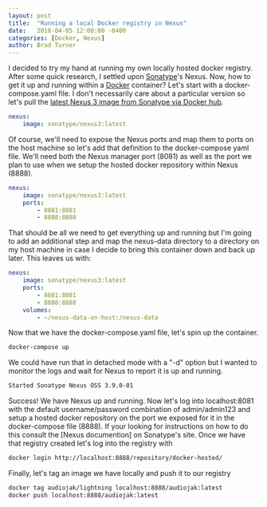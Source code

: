 ```yaml
---
layout: post
title:  "Running a local Docker registry in Nexus"
date:   2018-04-05 12:00:00 -0400
categories: [Docker, Nexus]
author: Brad Turner
---
```


I decided to try my hand at running my own locally hosted docker registry.  After some quick research, I settled upon [Sonatype]'s Nexus.  Now, how to get it up and running within a [Docker] container?  Let's start with a docker-compose.yaml file.  I don't necessarily care about a particular version so let's pull the [latest Nexus 3 image from Sonatype via Docker hub].

```yaml
nexus:
    image: sonatype/nexus3:latest
```

Of course, we'll need to expose the Nexus ports and map them to ports on the host machine so let's add that definition to the docker-compose yaml file.  We'll need both the Nexus manager port (8081) as well as the port we plan to use when we setup the hosted docker repository within Nexus (8888).

```yaml
nexus:
    image: sonatype/nexus3:latest
    ports:
        - 8081:8081
        - 8888:8888
```

That should be all we need to get everything up and running but I'm going to add an additional step and map the nexus-data directory to a directory on my host machine in case I decide to bring this container down and back up later.  This leaves us with:

```yaml
nexus:
    image: sonatype/nexus3:latest
    ports:
        - 8081:8081
        - 8888:8888
    volumes:
        - ~/nexus-data-on-host:/nexus-data
```

Now that we have the docker-compose.yaml file, let's spin up the container.

```zsh
docker-compose up
```

We could have run that in detached mode with a "-d" option but I wanted to monitor the logs and wait for Nexus to report it is up and running.

```zsh
Started Sonatype Nexus OSS 3.9.0-01
```

Success!  We have Nexus up and running.  Now let's log into localhost:8081 with the default username/password combination of admin/admin123 and setup a hosted docker repository on the port we exposed for it in the docker-compose file (8888).  If your looking for instructions on how to do this consult the [Nexus documention] on Sonatype's site.  Once we have that registry created let's log into the registry with

```zsh
docker login http://localhost:8888/repository/docker-hosted/
```

Finally, let's tag an image we have locally and push it to our registry

```zsh
docker tag audiojak/lightning localhost:8888/audiojak:latest
docker push localhost:8888/audiojak:latest
```

[Docker]: https://www.docker.com/
[Sonatype]: https://www.sonatype.com/
[Nexus documentation]: http://books.sonatype.com/nexus-book/3.0/reference/docker.html
[latest Nexus 3 image from Sonatype via Docker hub]: https://hub.docker.com/r/sonatype/nexus3
